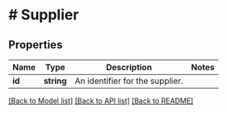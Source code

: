 # # Supplier

## Properties

Name | Type | Description | Notes
------------ | ------------- | ------------- | -------------
**id** | **string** | An identifier for the supplier. |

[[Back to Model list]](../../README.md#models) [[Back to API list]](../../README.md#endpoints) [[Back to README]](../../README.md)

